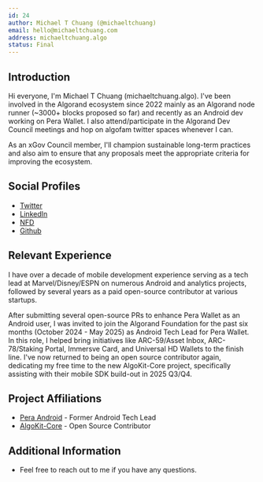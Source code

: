 ```yaml
---
id: 24
author: Michael T Chuang (@michaeltchuang)
email: hello@michaeltchuang.com
address: michaeltchuang.algo
status: Final
---
```


## Introduction

Hi everyone, I'm Michael T Chuang (michaeltchuang.algo).  I've been involved in the Algorand ecosystem since 2022 mainly as an Algorand node runner (~3000+ blocks proposed so far) and recently as an Android dev working on Pera Wallet.  I also attend/participate in the Algorand Dev Council meetings and hop on algofam twitter spaces whenever I can.

As an xGov Council member, I'll champion sustainable long-term practices and also aim to ensure that any proposals meet the appropriate criteria for improving the ecosystem.

## Social Profiles

- [Twitter](https://x.com/michaeltchuang)
- [LinkedIn](https://www.linkedin.com/in/michaeltchuang)
- [NFD](https://app.nf.domains/name/michaeltchuang.algo)
- [Github](https://github.com/michaeltchuang)

## Relevant Experience

I have over a decade of mobile development experience serving as a tech lead at Marvel/Disney/ESPN on numerous Android and analytics projects, followed by several years as a paid open-source contributor at various startups.

After submitting several open-source PRs to enhance Pera Wallet as an Android user, I was invited to join the Algorand Foundation for the past six months (October 2024 - May 2025) as Android Tech Lead for Pera Wallet. In this role, I helped bring initiatives like ARC-59/Asset Inbox, ARC-78/Staking Portal, Immersve Card, and Universal HD Wallets to the finish line. I've now returned to being an open source contributor again, dedicating my free time to the new AlgoKit-Core project, specifically assisting with their mobile SDK build-out in 2025 Q3/Q4.

## Project Affiliations

- [Pera Android](https://github.com/perawallet/pera-android) - Former Android Tech Lead 
- [AlgoKit-Core](https://github.com/michaeltchuang/algorand-devrel-algokit-core/tree/spike/kotlin) - Open Source Contributor

## Additional Information
- Feel free to reach out to me if you have any questions. 

